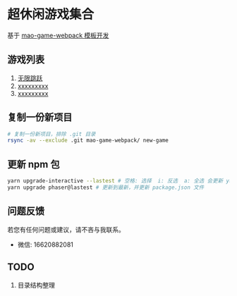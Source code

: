 
# 超休闲游戏集合

基于 [mao-game-webpack 模板开发](https://github.com/liurongqing/mao-game-webpack)

## 游戏列表

1. [无限跳跃](https://liurongqing.github.io/mao-games-webpack/infinite-jumper/docs)
2. [xxxxxxxxx](xxxxxxxxx)
3. [xxxxxxxxx](xxxxxxxxx)

## 复制一份新项目
```bash
# 复制一份新项目，排除 .git 目录
rsync -av --exclude .git mao-game-webpack/ new-game
```

## 更新 npm 包

```bash
yarn upgrade-interactive --lastest # 空格: 选择  i: 反选  a: 全选 会更新 yarn.lock 文件，不会更新package.json文件
yarn upgrade phaser@lastest # 更新到最新，并更新 package.json 文件
```

## 问题反馈

若您有任何问题或建议，请不吝与我联系。

- 微信: 16620882081


## TODO

1. 目录结构整理
